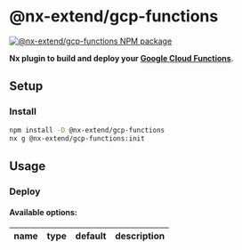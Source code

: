 # @nx-extend/gcp-functions

<a href="https://www.npmjs.com/package/@nx-extend/gcp-functions" rel="nofollow">
  <img src="https://badgen.net/npm/v/@nx-extend/gcp-functions" alt="@nx-extend/gcp-functions NPM package">
</a>

**Nx plugin to build and deploy your [Google Cloud Functions](https://cloud.google.com/functions)**.

## Setup

### Install

```sh
npm install -D @nx-extend/gcp-functions
nx g @nx-extend/gcp-functions:init
```

## Usage

### Deploy

#### Available options:

| name         | type     | default | description                                          |
| ------------ | -------- | ------- | ---------------------------------------------------- |

